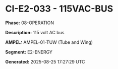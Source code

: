 # CI-E2-033 - 115VAC-BUS

**Phase:** 08-OPERATION

**Description:** 115 volt AC bus

**AMPEL:** AMPEL-01-TUW (Tube and Wing)

**Segment:** E2-ENERGY

**Generated:** 2025-08-25 17:27:29 UTC
